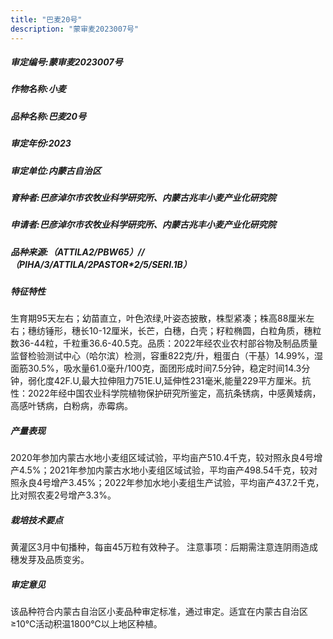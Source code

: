 ```yaml
---
title: "巴麦20号"
description: "蒙审麦2023007号"
---
```

##### 审定编号:蒙审麦2023007号

##### 作物名称:小麦

##### 品种名称:巴麦20号

##### 审定年份:2023

##### 审定单位:内蒙古自治区

##### 育种者:巴彦淖尔市农牧业科学研究所、内蒙古兆丰小麦产业化研究院

##### 申请者:巴彦淖尔市农牧业科学研究所、内蒙古兆丰小麦产业化研究院

##### 品种来源:（ATTILA*2/PBW65）//（PIHA/3/ATTILA/2*PASTOR*2/5/SERI.1B）

##### 特征特性
生育期95天左右；幼苗直立，叶色浓绿,叶姿态披散，株型紧凑；株高88厘米左右；穗纺锤形，穗长10-12厘米，长芒，白穗，白壳；籽粒椭圆，白粒角质，穗粒数36-44粒，千粒重36.6-40.5克。品质：2022年经农业农村部谷物及制品质量监督检验测试中心（哈尔滨）检测，容重822克/升，粗蛋白（干基）14.99%，湿面筋30.5%，吸水量61.0毫升/100克，面团形成时间7.5分钟，稳定时间14.3分钟，弱化度42F.U,最大拉伸阻力751E.U,延伸性231毫米,能量229平方厘米。抗性：2022年经中国农业科学院植物保护研究所鉴定，高抗条锈病，中感黄矮病，高感叶锈病，白粉病，赤霉病。

##### 产量表现
2020年参加内蒙古水地小麦组区域试验，平均亩产510.4千克，较对照永良4号增产4.5%；2021年参加内蒙古水地小麦组区域试验，平均亩产498.54千克，较对照永良4号增产3.45%；2022年参加水地小麦组生产试验，平均亩产437.2千克，比对照农麦2号增产3.3%。

##### 栽培技术要点
黄灌区3月中旬播种，每亩45万粒有效种子。
注意事项：后期需注意连阴雨造成穗发芽及品质变劣。

##### 审定意见
该品种符合内蒙古自治区小麦品种审定标准，通过审定。适宜在内蒙古自治区≥10℃活动积温1800℃以上地区种植。

